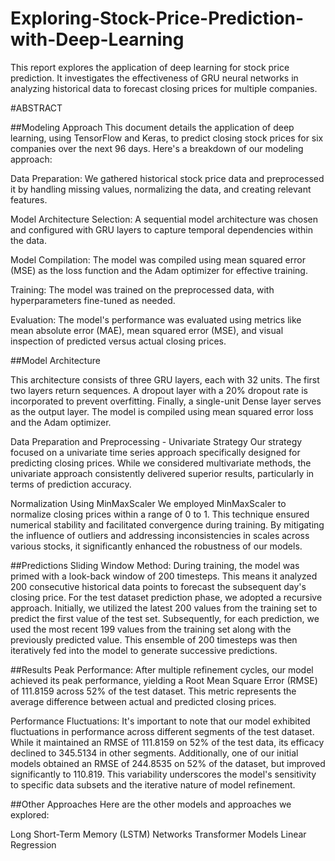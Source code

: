 # Exploring-Stock-Price-Prediction-with-Deep-Learning
This report explores the application of deep learning for stock price prediction. It investigates the effectiveness of GRU neural networks in analyzing historical data to forecast closing prices for multiple companies.


#ABSTRACT


##Modeling Approach
This document details the application of deep learning, using TensorFlow and Keras, to predict closing stock prices for six companies over the next 96 days. Here's a breakdown of our modeling approach:

Data Preparation: We gathered historical stock price data and preprocessed it by handling missing values, normalizing the data, and creating relevant features.

Model Architecture Selection: A sequential model architecture was chosen and configured with GRU layers to capture temporal dependencies within the data.

Model Compilation: The model was compiled using mean squared error (MSE) as the loss function and the Adam optimizer for effective training.

Training: The model was trained on the preprocessed data, with hyperparameters fine-tuned as needed.

Evaluation: The model's performance was evaluated using metrics like mean absolute error (MAE), mean squared error (MSE), and visual inspection of predicted versus actual closing prices.



##Model Architecture

This architecture consists of three GRU layers, each with 32 units. The first two layers return sequences. A dropout layer with a 20% dropout rate is incorporated to prevent overfitting. Finally, a single-unit Dense layer serves as the output layer. The model is compiled using mean squared error loss and the Adam optimizer.

Data Preparation and Preprocessing - Univariate Strategy
Our strategy focused on a univariate time series approach specifically designed for predicting closing prices. While we considered multivariate methods, the univariate approach consistently delivered superior results, particularly in terms of prediction accuracy.

Normalization Using MinMaxScaler
We employed MinMaxScaler to normalize closing prices within a range of 0 to 1. This technique ensured numerical stability and facilitated convergence during training. By mitigating the influence of outliers and addressing inconsistencies in scales across various stocks, it significantly enhanced the robustness of our models.

##Predictions
Sliding Window Method: During training, the model was primed with a look-back window of 200 timesteps. This means it analyzed 200 consecutive historical data points to forecast the subsequent day's closing price. For the test dataset prediction phase, we adopted a recursive approach. Initially, we utilized the latest 200 values from the training set to predict the first value of the test set. Subsequently, for each prediction, we used the most recent 199 values from the training set along with the previously predicted value. This ensemble of 200 timesteps was then iteratively fed into the model to generate successive predictions.

##Results
Peak Performance: After multiple refinement cycles, our model achieved its peak performance, yielding a Root Mean Square Error (RMSE) of 111.8159 across 52% of the test dataset. This metric represents the average difference between actual and predicted closing prices.

Performance Fluctuations: It's important to note that our model exhibited fluctuations in performance across different segments of the test dataset. While it maintained an RMSE of 111.8159 on 52% of the test data, its efficacy declined to 345.5134 in other segments. Additionally, one of our initial models obtained an RMSE of 244.8535 on 52% of the dataset, but improved significantly to 110.819. This variability underscores the model's sensitivity to specific data subsets and the iterative nature of model refinement.

##Other Approaches
Here are the other models and approaches we explored:

Long Short-Term Memory (LSTM) Networks
Transformer Models
Linear Regression
